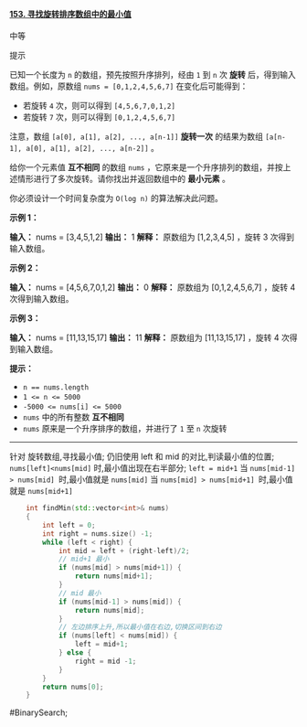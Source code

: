 #### [153. 寻找旋转排序数组中的最小值](https://leetcode.cn/problems/find-minimum-in-rotated-sorted-array/)

中等

提示

已知一个长度为 `n` 的数组，预先按照升序排列，经由 `1` 到 `n` 次 **旋转** 后，得到输入数组。例如，原数组 `nums = [0,1,2,4,5,6,7]` 在变化后可能得到：

- 若旋转 `4` 次，则可以得到 `[4,5,6,7,0,1,2]`
- 若旋转 `7` 次，则可以得到 `[0,1,2,4,5,6,7]`

注意，数组 `[a[0], a[1], a[2], ..., a[n-1]]` **旋转一次** 的结果为数组 `[a[n-1], a[0], a[1], a[2], ..., a[n-2]]` 。

给你一个元素值 **互不相同** 的数组 `nums` ，它原来是一个升序排列的数组，并按上述情形进行了多次旋转。请你找出并返回数组中的 **最小元素** 。

你必须设计一个时间复杂度为 `O(log n)` 的算法解决此问题。

**示例 1：**

**输入：** nums = [3,4,5,1,2]
**输出：** 1
**解释：** 原数组为 [1,2,3,4,5] ，旋转 3 次得到输入数组。

**示例 2：**

**输入：** nums = [4,5,6,7,0,1,2]
**输出：** 0
**解释：** 原数组为 [0,1,2,4,5,6,7] ，旋转 4 次得到输入数组。

**示例 3：**

**输入：** nums = [11,13,15,17]
**输出：** 11
**解释：** 原数组为 [11,13,15,17] ，旋转 4 次得到输入数组。

**提示：**

- `n == nums.length`
- `1 <= n <= 5000`
- `-5000 <= nums[i] <= 5000`
- `nums` 中的所有整数 **互不相同**
- `nums` 原来是一个升序排序的数组，并进行了 `1` 至 `n` 次旋转
---- ----
针对 旋转数组,寻找最小值;
仍旧使用 left 和 mid 的对比,判读最小值的位置;
`nums[left]<nums[mid]` 时,最小值出现在右半部分; `left = mid+1`
当 `nums[mid-1] > nums[mid] `时,最小值就是 `nums[mid]`
当 `nums[mid] > nums[mid+1] `时,最小值就是 `nums[mid+1]`

```cpp
    int findMin(std::vector<int>& nums)
    {
        int left = 0;
        int right = nums.size() -1;
        while (left < right) {
            int mid = left + (right-left)/2;
            // mid+1 最小
            if (nums[mid] > nums[mid+1]) {
                return nums[mid+1];
            }
            // mid 最小
            if (nums[mid-1] > nums[mid]) {
                return nums[mid];
            }
            // 左边排序上升,所以最小值在右边,切换区间到右边
            if (nums[left] < nums[mid]) {
                left = mid+1;
            } else {
                right = mid -1;
            }
        }
        return nums[0];
    }
```
#BinarySearch;
